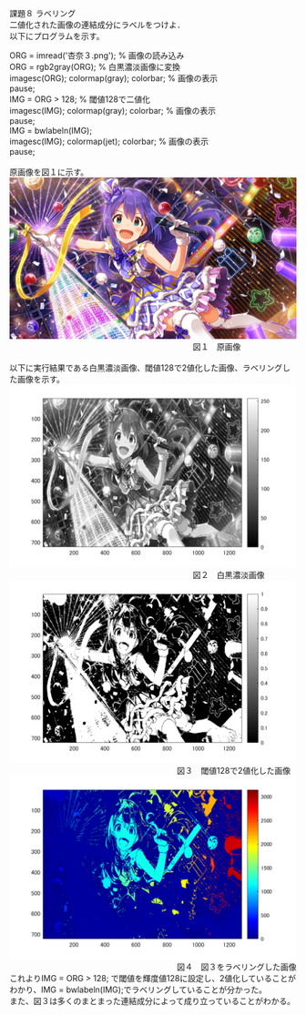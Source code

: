 課題８ ラベリング<br>
二値化された画像の連結成分にラベルをつけよ．<br>以下にプログラムを示す。<br>

ORG = imread('杏奈３.png'); % 画像の読み込み<br>
ORG = rgb2gray(ORG); % 白黒濃淡画像に変換<br>
imagesc(ORG); colormap(gray); colorbar; % 画像の表示<br>
pause;<br>
IMG = ORG > 128; % 閾値128で二値化<br>
imagesc(IMG); colormap(gray); colorbar; % 画像の表示<br>
pause;<br>
IMG = bwlabeln(IMG);<br>
imagesc(IMG); colormap(jet); colorbar; % 画像の表示<br>
pause;<br>
<br>
原画像を図１に示す。<br>
![原画像](https://github.com/Tomoyuki-Soma/lecture_image_processing/blob/master/kadai8/杏奈３.png)<br> 
　　　　　　　　　　　　　　　　　　　　　　　図１　原画像<br>
<br>
以下に実行結果である白黒濃淡画像、閾値128で2値化した画像、ラベリングした画像を示す。<br>
![原画像](https://github.com/Tomoyuki-Soma/lecture_image_processing/blob/master/kadai8/Image0.png)<br> 
　　　　　　　　　　　　　　　　　　　　　　　図２　白黒濃淡画像<br>
![原画像](https://github.com/Tomoyuki-Soma/lecture_image_processing/blob/master/kadai8/Image1.png)<br> 
　　　　　　　　　　　　　　　　　　　　　図３　閾値128で2値化した画像<br>
![原画像](https://github.com/Tomoyuki-Soma/lecture_image_processing/blob/master/kadai8/Image2.png)<br> 
　　　　　　　　　　　　　　　　　　　　　図４　図３をラベリングした画像<br>
これよりIMG = ORG > 128; で閾値を輝度値128に設定し、2値化していることがわかり、IMG = bwlabeln(IMG);でラベリングしていることが分かった。<br>
また、図３は多くのまとまった連結成分によって成り立っていることがわかる。<br>
